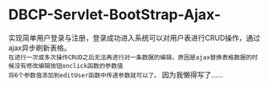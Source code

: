 # DBCP-Servlet-BootStrap-Ajax-
实现简单用户登录与注册，登录成功进入系统可以对用户表进行CRUD操作，通过ajax异步刷新表格。<br>
```在进行一次或多次操作CRUD之后无法再进行对一条数据的编辑，原因是ajax替换表格数据的时候没有修改编辑按钮onclick函数的参数值```<br>
```将6个参数值添加到editUser函数中传递参数就可以了。```
因为我懒得写了……
